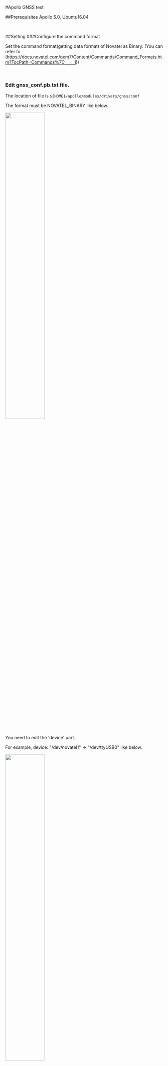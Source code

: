 
#Apollo GNSS test


##Prerequisites
Apollo 5.0, Ubuntu16.04

<br>

##Setting
###Configure the command format

Set the command format(getting data format) of Novatel as Binary. (You can refer to (https://docs.novatel.com/oem7/Content/Commands/Command_Formats.htm?TocPath=Commands%7C_____1))

<br>

### Edit gnss_conf.pb.txt file.

The location of file is <code>${HOME}/apollo/modules/drivers/gnss/conf</code>

The format must be NOVATEL_BINARY like below.

<img src="https://user-images.githubusercontent.com/72431755/95695697-4991db00-0c73-11eb-964a-e92a19d38378.png" width="50%" height="50%"></img>

<br>
You need to edit the 'device' part.

For example, device: "/dev/novatel1" -> "/dev/ttyUSB0" like below.

<img src="https://user-images.githubusercontent.com/72431755/95695758-72b26b80-0c73-11eb-9b67-d7f03226954d.png" width="50%" height="50%"></img>

<br>
Then comment out the 'rtk_from' part like below.

<img src="https://user-images.githubusercontent.com/72431755/95695773-8231b480-0c73-11eb-94f6-35a2b7455899.png" width="50%" height="50%"></img>

<br>


###Change access permisstion of USB file

<code>chmod 777 /dev/ttyUSB0</code>

<br>

##Test
###Launch gnss.launch file to test

<code>cyber_launch start /modules/drivers/gnss/launch/gnss.launch</code>

###Run cyber_monitor to check the message

<code><cyber_monitor/code>
  
##How to log the GNSS message
###To log
<code>cyber_recorder record -a</code>
<br>
###To play
<code>cyber_recorder record play -f ~.record</code>

